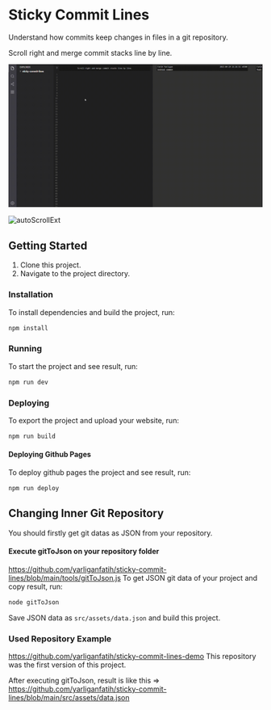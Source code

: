 # Sticky Commit Lines

Understand how commits keep changes in files in a git repository. 

Scroll right and merge commit stacks line by line.

![demo](src/assets/demo.gif)

![autoScrollExt](src/assets/autoScrollExt.gif)

## Getting Started

1. Clone this project.
2. Navigate to the project directory.

### Installation

To install dependencies and build the project, run:
```sh
npm install
```

### Running
To start the project and see result, run:
```sh
npm run dev
```

### Deploying
To export the project and upload your website, run:
```sh
npm run build
```
#### Deploying Github Pages
To deploy github pages the project and see result, run:
```sh
npm run deploy
```

## Changing Inner Git Repository

You should firstly get git datas as JSON from your repository.
#### Execute gitToJson on your repository folder
https://github.com/yarliganfatih/sticky-commit-lines/blob/main/tools/gitToJson.js
To get JSON git data of your project and copy result, run:
```sh
node gitToJson
```
Save JSON data as `src/assets/data.json` and build this project.

### Used Repository Example
https://github.com/yarliganfatih/sticky-commit-lines-demo
This repository was the first version of this project.

After executing gitToJson, result is like this => https://github.com/yarliganfatih/sticky-commit-lines/blob/main/src/assets/data.json